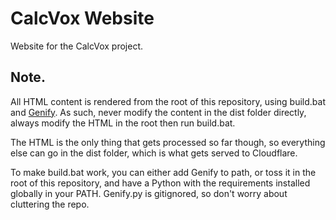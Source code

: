 # CalcVox Website

Website for the CalcVox project.

## Note.

All HTML content is rendered from the root of this repository, using build.bat and [Genify](https://www.github.com/calcvox/genify). As such, never modify the content in the dist folder directly, always modify the HTML in the root then run build.bat.

The HTML is the only thing that gets processed so far though, so everything else can go in the dist folder, which is what gets served to Cloudflare.

To make build.bat work, you can either add Genify to path, or toss it in the root of this repository, and have a Python with the requirements installed globally in your PATH. Genify.py is gitignored, so don't worry about cluttering the repo.
